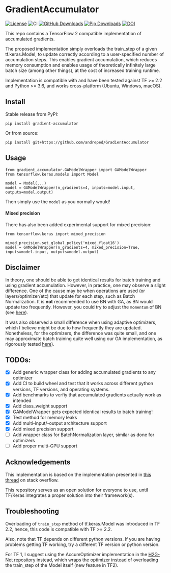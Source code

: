 # GradientAccumulator

[![License](https://img.shields.io/badge/License-MIT-green.svg)](https://opensource.org/licenses/MIT)
![CI](https://github.com/andreped/GradientAccumulator/workflows/CI/badge.svg)
[![GitHub Downloads](https://img.shields.io/github/downloads/andreped/GradientAccumulator/total?label=GitHub%20downloads&logo=github)](https://github.com/andreped/GradientAccumulator/releases)
[![Pip Downloads](https://img.shields.io/pypi/dm/gradient-accumulator?label=pip%20downloads&logo=python)](https://pypi.org/project/gradient-accumulator/)
[![DOI](https://zenodo.org/badge/498288524.svg)](https://zenodo.org/badge/latestdoi/498288524)

This repo contains a TensorFlow 2 compatible implementation of accumulated gradients.

The proposed implementation simply overloads the train_step of a given tf.keras.Model, to update correctly according to a user-specified number of accumulation steps. This enables gradient accumulation, which reduces memory consumption and enables usage of theoretically infinitely large batch size (among other things), at the cost of increased training runtime.

Implementation is compatible with and have been tested against TF >= 2.2 and Python >= 3.6, and works cross-platform (Ubuntu, Windows, macOS).

## Install

Stable release from PyPI:
```
pip install gradient-accumulator
```

Or from source:
```
pip install git+https://github.com/andreped/GradientAccumulator
```

## Usage
```
from gradient_accumulator.GAModelWrapper import GAModelWrapper
from tensorflow.keras.models import Model

model = Model(...)
model = GAModelWrapper(n_gradients=4, inputs=model.input, outputs=model.output)
```

Then simply use the `model` as you normally would!

#### Mixed precision
There has also been added experimental support for mixed precision:
```
from tensorflow.keras import mixed_precision

mixed_precision.set_global_policy('mixed_float16')
model = GAModelWrapper(n_gradients=4, mixed_precision=True, inputs=model.input, outputs=model.output)
```

## Disclaimer
In theory, one should be able to get identical results for batch training and using gradient accumulation. However, in practice, one may observe a slight difference. One of the cause may be when operations are used (or layers/optimizer/etc) that update for each step, such as Batch Normalization. It is **not** recommended to use BN with GA, as BN would update too frequently. However, you could try to adjust the `momentum` of BN (see [here](https://keras.io/api/layers/normalization_layers/batch_normalization/)).

It was also observed a small difference when using adaptive optimizers, which I believe might be due to how frequently they are updated. Nonetheless, for the optimizers, the difference was quite small, and one may approximate batch training quite well using our GA implementation, as rigorously tested [here](https://github.com/andreped/GradientAccumulator/tree/main/tests)).

## TODOs:
- [x] Add generic wrapper class for adding accumulated gradients to any optimizer
- [x] Add CI to build wheel and test that it works across different python versions, TF versions, and operating systems.
- [x] Add benchmarks to verfiy that accumulated gradients actually work as intended
- [x] Add class_weight support
- [x] GAModelWrapper gets expected identical results to batch training!
- [x] Test method for memory leaks
- [x] Add multi-input/-output architecture support
- [x] Add mixed precision support
- [ ] Add wrapper class for BatchNormalization layer, similar as done for optimizers
- [ ] Add proper multi-GPU support

## Acknowledgements
This implementation is based on the implementation presented in [this thread](https://stackoverflow.com/a/66524901) on stack overflow.

This repository serves as an open solution for everyone to use, until TF/Keras integrates a proper solution into their framework(s).

## Troubleshooting
Overloading of `train_step` method of tf.keras.Model was introduced in TF 2.2, hence, this code is compatible with TF >= 2.2.

Also, note that TF depends on different python versions. If you are having problems getting TF working, try a different TF version or python version.

For TF 1, I suggest using the AccumOptimizer implementation in the [H2G-Net repository](https://github.com/andreped/H2G-Net/blob/main/src/utils/accum_optimizers.py#L139) instead, which wraps the optimizer instead of overloading the train_step of the Model itself (new feature in TF2).
